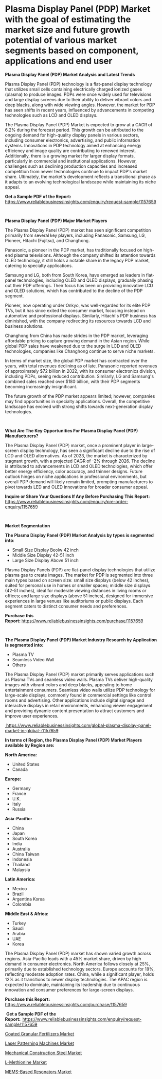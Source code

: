 <p><h1>Plasma Display Panel (PDP) Market with the goal of estimating the market size and future growth potential of various market segments based on component, applications and end user</h1></p><p><strong>Plasma Display Panel (PDP) Market Analysis and Latest Trends</strong></p>
<p><p>Plasma Display Panel (PDP) technology is a flat-panel display technology that utilizes small cells containing electrically charged ionized gases (plasma) to produce images. PDPs were once widely used for televisions and large display screens due to their ability to deliver vibrant colors and deep blacks, along with wide viewing angles. However, the market for PDP has seen shifts in recent years, influenced by advancements in competing technologies such as LCD and OLED displays.</p><p>The Plasma Display Panel (PDP) Market is expected to grow at a CAGR of 6.2% during the forecast period. This growth can be attributed to the ongoing demand for high-quality display panels in various sectors, including consumer electronics, advertising, and public information systems. Innovations in PDP technology aimed at enhancing energy efficiency and image quality are contributing to renewed interest. Additionally, there is a growing market for larger display formats, particularly in commercial and institutional applications. However, challenges such as declining production capacities and increased competition from newer technologies continue to impact PDP's market share. Ultimately, the market's development reflects a transitional phase as it adapts to an evolving technological landscape while maintaining its niche appeal.</p></p>
<p><strong>Get a Sample PDF of the Report:&nbsp;</strong> <a href="https://www.reliablebusinessinsights.com/enquiry/request-sample/1157659?utm_campaign=96&utm_medium=2&utm_source=Github&utm_content=ia&utm_term=21032025&utm_id=plasma-display-panel-pdp">https://www.reliablebusinessinsights.com/enquiry/request-sample/1157659</a></p>
<p>&nbsp;</p>
<p><strong>Plasma Display Panel (PDP) Major Market Players</strong></p>
<p><p>The Plasma Display Panel (PDP) market has seen significant competition primarily from several key players, including Panasonic, Samsung, LG, Pioneer, Hitachi (Fujitsu), and Changhong. </p><p>Panasonic, a pioneer in the PDP market, has traditionally focused on high-end plasma televisions. Although the company shifted its attention towards OLED technology, it still holds a notable share in the legacy PDP market, catering to specialty applications.</p><p>Samsung and LG, both from South Korea, have emerged as leaders in flat-panel technologies, including OLED and QLED displays, gradually phasing out their PDP offerings. Their focus has been on providing innovative LCD and OLED solutions, which has contributed to the decline of the PDP segment.</p><p>Pioneer, now operating under Onkyo, was well-regarded for its elite PDP TVs, but it has since exited the consumer market, focusing instead on automotive and professional displays. Similarly, Hitachi's PDP business has diminished, with the company redirecting its resources towards LCD and business solutions.</p><p>Changhong from China has made strides in the PDP market, leveraging affordable pricing to capture growing demand in the Asian region. While global PDP sales have weakened due to the surge in LCD and OLED technologies, companies like Changhong continue to serve niche markets.</p><p>In terms of market size, the global PDP market has contracted over the years, with total revenues declining as of late. Panasonic reported revenues of approximately $72 billion in 2022, with its consumer electronics division, including PDPs, seeing reduced contribution. Similarly, LG and Samsung's combined sales reached over $180 billion, with their PDP segments becoming increasingly insignificant.</p><p>The future growth of the PDP market appears limited; however, companies may find opportunities in specialty applications. Overall, the competitive landscape has evolved with strong shifts towards next-generation display technologies.</p></p>
<p>&nbsp;</p>
<p><strong>What Are The Key Opportunities For Plasma Display Panel (PDP) Manufacturers?</strong></p>
<p><p>The Plasma Display Panel (PDP) market, once a prominent player in large-screen display technology, has seen a significant decline due to the rise of LCD and OLED alternatives. As of 2023, the market is characterized by stagnant growth, with a projected CAGR of -2% through 2026. The decline is attributed to advancements in LCD and OLED technologies, which offer better energy efficiency, color accuracy, and thinner designs. Future outlook hinges on niche applications in professional environments, but overall PDP demand will likely remain limited, prompting manufacturers to pivot towards LED and OLED innovations for broader consumer appeal.</p></p>
<p><strong>Inquire or Share Your Questions If Any Before Purchasing This Report:</strong> <a href="https://www.reliablebusinessinsights.com/enquiry/pre-order-enquiry/1157659?utm_campaign=96&utm_medium=2&utm_source=Github&utm_content=ia&utm_term=21032025&utm_id=plasma-display-panel-pdp">https://www.reliablebusinessinsights.com/enquiry/pre-order-enquiry/1157659</a></p>
<p>&nbsp;</p>
<p><strong>Market Segmentation</strong></p>
<p><strong>The Plasma Display Panel (PDP) Market Analysis by types is segmented into:</strong></p>
<p><ul><li>Small Size Display Beolw 42 inch</li><li>Middle Size Display 42-51 inch</li><li>Large Size Display Above 51 inch</li></ul></p>
<p><p>Plasma Display Panels (PDP) are flat-panel display technologies that utilize plasma gas to create images. The market for PDP is segmented into three main types based on screen size: small size displays (below 42 inches), suited for personal use in homes or smaller spaces; middle size displays (42-51 inches), ideal for moderate viewing distances in living rooms or offices; and large size displays (above 51 inches), designed for immersive experiences in large venues like auditoriums or public displays. Each segment caters to distinct consumer needs and preferences.</p></p>
<p><strong>Purchase this Report:&nbsp;</strong><a href="https://www.reliablebusinessinsights.com/purchase/1157659?utm_campaign=96&utm_medium=2&utm_source=Github&utm_content=ia&utm_term=21032025&utm_id=plasma-display-panel-pdp">https://www.reliablebusinessinsights.com/purchase/1157659</a></p>
<p>&nbsp;</p>
<p><strong>The Plasma Display Panel (PDP) Market Industry Research by Application is segmented into:</strong></p>
<p><ul><li>Plasma TV</li><li>Seamless Video Wall</li><li>Others</li></ul></p>
<p><p>The Plasma Display Panel (PDP) market primarily serves applications such as Plasma TVs and seamless video walls. Plasma TVs deliver high-quality images with vibrant colors and deep blacks, appealing to home entertainment consumers. Seamless video walls utilize PDP technology for large-scale displays, commonly found in commercial settings like control rooms and advertising. Other applications include digital signage and interactive displays in retail environments, enhancing viewer engagement and providing dynamic content presentation to attract customers and improve user experiences.</p></p>
<p><a href="https://www.reliablebusinessinsights.com/global-plasma-display-panel-market-in-global-r1157659?utm_campaign=96&utm_medium=2&utm_source=Github&utm_content=ia&utm_term=21032025&utm_id=plasma-display-panel-pdp">&nbsp;https://www.reliablebusinessinsights.com/global-plasma-display-panel-market-in-global-r1157659</a></p>
<p><strong>In terms of Region, the Plasma Display Panel (PDP) Market Players available by Region are:</strong></p>
<p>
    <p> <strong> North America: </strong>
        <ul>
            <li>United States</li>
            <li>Canada</li>
        </ul>
        </p> 
    <p> <strong> Europe: </strong>
        <ul>
            <li>Germany</li>
            <li>France</li>
            <li>U.K.</li>
            <li>Italy</li>
            <li>Russia</li>
        </ul>
        </p> 
    <p> <strong> Asia-Pacific: </strong>
        <ul>
            <li>China</li>
            <li>Japan</li>
            <li>South Korea</li>
            <li>India</li>
            <li>Australia</li>
            <li>China Taiwan</li>
            <li>Indonesia</li>
            <li>Thailand</li>
            <li>Malaysia</li>
        </ul>
        </p> 
    <p> <strong> Latin America: </strong>
        <ul>
            <li>Mexico</li>
            <li>Brazil</li>
            <li>Argentina Korea</li>
            <li>Colombia</li>
        </ul>
        </p> 
    <p> <strong> Middle East & Africa: </strong>
        <ul>
            <li>Turkey</li>
            <li>Saudi</li>
            <li>Arabia</li>
            <li>UAE</li>
            <li>Korea</li>
        </ul>
    </p>
    </p>
<p><p>The Plasma Display Panel (PDP) market has shown varied growth across regions. Asia-Pacific leads with a 45% market share, driven by high demand in consumer electronics. North America follows closely at 25%, primarily due to established technology sectors. Europe accounts for 18%, reflecting moderate adoption rates. China, while a significant player, holds 12% as it transitions to newer display technologies. The APAC region is expected to dominate, maintaining its leadership due to continuous innovation and consumer preferences for large-screen displays.</p></p>
<p><strong>Purchase this Report: </strong><a href="https://www.reliablebusinessinsights.com/purchase/1157659?utm_campaign=96&utm_medium=2&utm_source=Github&utm_content=ia&utm_term=21032025&utm_id=plasma-display-panel-pdp">https://www.reliablebusinessinsights.com/purchase/1157659</a></p>
<p>&nbsp;<strong>Get a Sample PDF of the Report:&nbsp;&nbsp;</strong><a href="https://www.reliablebusinessinsights.com/enquiry/request-sample/1157659?utm_campaign=96&utm_medium=2&utm_source=Github&utm_content=ia&utm_term=21032025&utm_id=plasma-display-panel-pdp">https://www.reliablebusinessinsights.com/enquiry/request-sample/1157659</a></p>
<p><strong></strong></p>
<p><p><a href="https://github.com/sekohlorik/Market-Research-Report-List-1/blob/main/coated-granular-fertilizers-market.md?utm_campaign=96&utm_medium=2&utm_source=Github&utm_content=ia&utm_term=21032025&utm_id=plasma-display-panel-pdp">Coated Granular Fertilizers Market</a></p><p><a href="https://github.com/nicoytabiz7/Market-Research-Report-List-1/blob/main/laser-patterning-machines-market.md?utm_campaign=96&utm_medium=2&utm_source=Github&utm_content=ia&utm_term=21032025&utm_id=plasma-display-panel-pdp">Laser Patterning Machines Market</a></p><p><a href="https://github.com/avirsuckra/Market-Research-Report-List-1/blob/main/mechanical-construction-steel-market.md?utm_campaign=96&utm_medium=2&utm_source=Github&utm_content=ia&utm_term=21032025&utm_id=plasma-display-panel-pdp">Mechanical Construction Steel Market</a></p><p><a href="https://github.com/timayuethem/Market-Research-Report-List-1/blob/main/l-methionine-market.md?utm_campaign=96&utm_medium=2&utm_source=Github&utm_content=ia&utm_term=21032025&utm_id=plasma-display-panel-pdp">L-Methionine Market</a></p><p><a href="https://github.com/brabolyrah3h/Market-Research-Report-List-1/blob/main/mems-based-resonators-market.md?utm_campaign=96&utm_medium=2&utm_source=Github&utm_content=ia&utm_term=21032025&utm_id=plasma-display-panel-pdp">MEMS-Based Resonators Market</a></p></p>